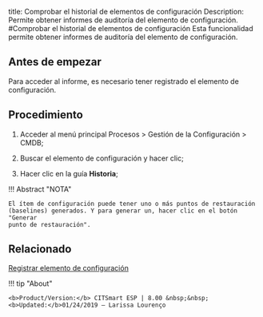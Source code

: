 title:  Comprobar el historial de elementos de configuración
Description: Permite obtener informes de auditoría del elemento de configuración. 
#Comprobar el historial de elementos de configuración
Esta funcionalidad permite obtener informes de auditoría del elemento de configuración.

Antes de empezar
----------------

Para acceder al informe, es necesario tener registrado el elemento de
configuración.

Procedimiento
-------------

1.  Acceder al menú principal Procesos \> Gestión de la Configuración \> CMDB;

2.  Buscar el elemento de configuración y hacer clic;

3.  Hacer clic en la guía **Historia**;

!!! Abstract "NOTA"

    El ítem de configuración puede tener uno o más puntos de restauración
    (baselines) generados. Y para generar un, hacer clic en el botón "Generar
    punto de restauración".

Relacionado
----------------

[Registrar elemento de configuración](/es-es/citsmart-esp-8/processes/configuration/use/register-CI.html)

!!! tip "About"

    <b>Product/Version:</b> CITSmart ESP | 8.00 &nbsp;&nbsp;
    <b>Updated:</b>01/24/2019 – Larissa Lourenço

